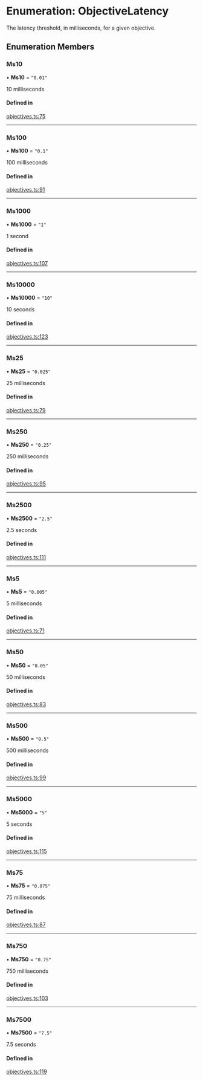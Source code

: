 # Enumeration: ObjectiveLatency

The latency threshold, in milliseconds, for a given objective.

## Enumeration Members

### Ms10

• **Ms10** = ``"0.01"``

10 milliseconds

#### Defined in

[objectives.ts:75](https://github.com/autometrics-dev/autometrics-ts/blob/6b4817b/packages/lib/src/objectives.ts#L75)

___

### Ms100

• **Ms100** = ``"0.1"``

100 milliseconds

#### Defined in

[objectives.ts:91](https://github.com/autometrics-dev/autometrics-ts/blob/6b4817b/packages/lib/src/objectives.ts#L91)

___

### Ms1000

• **Ms1000** = ``"1"``

1 second

#### Defined in

[objectives.ts:107](https://github.com/autometrics-dev/autometrics-ts/blob/6b4817b/packages/lib/src/objectives.ts#L107)

___

### Ms10000

• **Ms10000** = ``"10"``

10 seconds

#### Defined in

[objectives.ts:123](https://github.com/autometrics-dev/autometrics-ts/blob/6b4817b/packages/lib/src/objectives.ts#L123)

___

### Ms25

• **Ms25** = ``"0.025"``

25 milliseconds

#### Defined in

[objectives.ts:79](https://github.com/autometrics-dev/autometrics-ts/blob/6b4817b/packages/lib/src/objectives.ts#L79)

___

### Ms250

• **Ms250** = ``"0.25"``

250 milliseconds

#### Defined in

[objectives.ts:95](https://github.com/autometrics-dev/autometrics-ts/blob/6b4817b/packages/lib/src/objectives.ts#L95)

___

### Ms2500

• **Ms2500** = ``"2.5"``

2.5 seconds

#### Defined in

[objectives.ts:111](https://github.com/autometrics-dev/autometrics-ts/blob/6b4817b/packages/lib/src/objectives.ts#L111)

___

### Ms5

• **Ms5** = ``"0.005"``

5 milliseconds

#### Defined in

[objectives.ts:71](https://github.com/autometrics-dev/autometrics-ts/blob/6b4817b/packages/lib/src/objectives.ts#L71)

___

### Ms50

• **Ms50** = ``"0.05"``

50 milliseconds

#### Defined in

[objectives.ts:83](https://github.com/autometrics-dev/autometrics-ts/blob/6b4817b/packages/lib/src/objectives.ts#L83)

___

### Ms500

• **Ms500** = ``"0.5"``

500 milliseconds

#### Defined in

[objectives.ts:99](https://github.com/autometrics-dev/autometrics-ts/blob/6b4817b/packages/lib/src/objectives.ts#L99)

___

### Ms5000

• **Ms5000** = ``"5"``

5 seconds

#### Defined in

[objectives.ts:115](https://github.com/autometrics-dev/autometrics-ts/blob/6b4817b/packages/lib/src/objectives.ts#L115)

___

### Ms75

• **Ms75** = ``"0.075"``

75 milliseconds

#### Defined in

[objectives.ts:87](https://github.com/autometrics-dev/autometrics-ts/blob/6b4817b/packages/lib/src/objectives.ts#L87)

___

### Ms750

• **Ms750** = ``"0.75"``

750 milliseconds

#### Defined in

[objectives.ts:103](https://github.com/autometrics-dev/autometrics-ts/blob/6b4817b/packages/lib/src/objectives.ts#L103)

___

### Ms7500

• **Ms7500** = ``"7.5"``

7.5 seconds

#### Defined in

[objectives.ts:119](https://github.com/autometrics-dev/autometrics-ts/blob/6b4817b/packages/lib/src/objectives.ts#L119)

